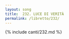 ```yaml
---
layout: song
title:  232. LUCE DI VERITÀ
permalink: /libretto/232/
---
```

{% include canti/232.md %}   
